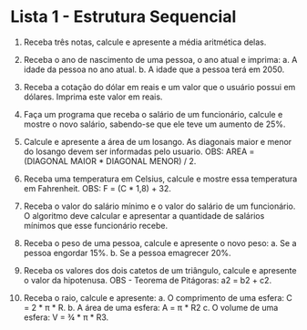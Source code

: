 # Lista 1 - Estrutura Sequencial

1) Receba três notas, calcule e apresente a média aritmética delas.

2) Receba o ano de nascimento de uma pessoa, o ano atual e imprima:
   a. A idade da pessoa no ano atual.
   b. A idade que a pessoa terá em 2050.

3) Receba a cotação do dólar em reais e um valor que o usuário possui em dólares.
   Imprima este valor em reais.

4) Faça um programa que receba o salário de um funcionário, calcule e mostre o novo
   salário, sabendo-se que ele teve um aumento de 25%.

5) Calcule e apresente a área de um losango. As diagonais maior e menor do losango
   devem ser informadas pelo usuario. OBS: AREA = (DIAGONAL MAIOR * DIAGONAL
   MENOR) / 2.

6) Receba uma temperatura em Celsius, calcule e mostre essa temperatura em Fahrenheit.
   OBS: F = (C * 1,8) + 32.

7) Receba o valor do salário mínimo e o valor do salário de um funcionário. O algoritmo
   deve calcular e apresentar a quantidade de salários mínimos que esse funcionário
   recebe.

8) Receba o peso de uma pessoa, calcule e apresente o novo peso:
   a. Se a pessoa engordar 15%.
   b. Se a pessoa emagrecer 20%.

9) Receba os valores dos dois catetos de um triângulo, calcule e apresente o valor da
   hipotenusa. OBS - Teorema de Pitágoras: a2 = b2 + c2.

10) Receba o raio, calcule e apresente:
    a. O comprimento de uma esfera: C = 2 * π * R.
    b. A área de uma esfera: A = π * R2
    c. O volume de uma esfera: V = ¾ * π * R3.